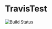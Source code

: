 # TravisTest

[![Build Status](https://travis-ci.org/balakhonov/TravisTest.svg?branch=master)](https://travis-ci.org/balakhonov/TravisTest)
